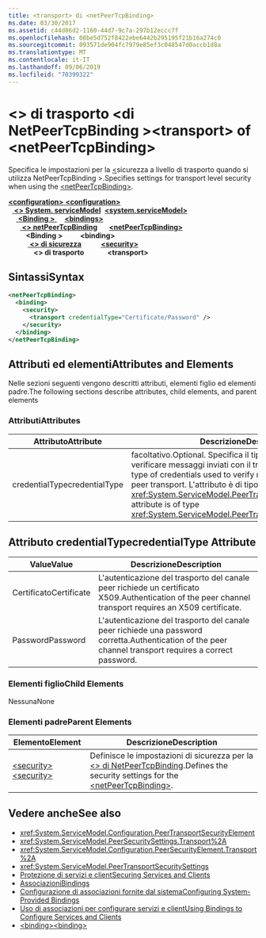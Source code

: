 ```yaml
---
title: <transport> di <netPeerTcpBinding>
ms.date: 03/30/2017
ms.assetid: c44d86d2-1160-44d7-9c7a-297b12eccc7f
ms.openlocfilehash: 08be5d752f8422ebe6442b295195f21b16a274c0
ms.sourcegitcommit: 093571de904fc7979e85ef3c048547d0accb1d8a
ms.translationtype: MT
ms.contentlocale: it-IT
ms.lasthandoff: 09/06/2019
ms.locfileid: "70399322"
---
```

# <a name="transport-of-netpeertcpbinding"></a><span data-ttu-id="91a46-102">\<> di trasporto \<di NetPeerTcpBinding ></span><span class="sxs-lookup"><span data-stu-id="91a46-102">\<transport> of \<netPeerTcpBinding></span></span>
<span data-ttu-id="91a46-103">Specifica le impostazioni per la [ \<](netpeertcpbinding.md)sicurezza a livello di trasporto quando si utilizza NetPeerTcpBinding >.</span><span class="sxs-lookup"><span data-stu-id="91a46-103">Specifies settings for transport level security when using the [\<netPeerTcpBinding>](netpeertcpbinding.md).</span></span>  
  
<span data-ttu-id="91a46-104">[ **\<configuration>** ](../configuration-element.md)</span><span class="sxs-lookup"><span data-stu-id="91a46-104">[**\<configuration>**](../configuration-element.md)</span></span>\
<span data-ttu-id="91a46-105">&nbsp;&nbsp;[ **\<> System. serviceModel**](system-servicemodel.md)</span><span class="sxs-lookup"><span data-stu-id="91a46-105">&nbsp;&nbsp;[**\<system.serviceModel>**](system-servicemodel.md)</span></span>\
<span data-ttu-id="91a46-106">&nbsp;&nbsp;&nbsp;&nbsp;[ **\<Binding >** ](bindings.md)</span><span class="sxs-lookup"><span data-stu-id="91a46-106">&nbsp;&nbsp;&nbsp;&nbsp;[**\<bindings>**](bindings.md)</span></span>\
<span data-ttu-id="91a46-107">&nbsp;&nbsp;&nbsp;&nbsp;&nbsp;&nbsp;[ **\<> netPeerTcpBinding**](netpeertcpbinding.md)</span><span class="sxs-lookup"><span data-stu-id="91a46-107">&nbsp;&nbsp;&nbsp;&nbsp;&nbsp;&nbsp;[**\<netPeerTcpBinding>**](netpeertcpbinding.md)</span></span>\
<span data-ttu-id="91a46-108">&nbsp;&nbsp;&nbsp;&nbsp;&nbsp;&nbsp;&nbsp;&nbsp; **\<Binding >** </span><span class="sxs-lookup"><span data-stu-id="91a46-108">&nbsp;&nbsp;&nbsp;&nbsp;&nbsp;&nbsp;&nbsp;&nbsp;**\<binding>**</span></span>\
<span data-ttu-id="91a46-109">&nbsp;&nbsp;&nbsp;&nbsp;&nbsp;&nbsp;&nbsp;&nbsp;&nbsp;&nbsp;[ **\<> di sicurezza**](security-of-netpeerbinding.md)</span><span class="sxs-lookup"><span data-stu-id="91a46-109">&nbsp;&nbsp;&nbsp;&nbsp;&nbsp;&nbsp;&nbsp;&nbsp;&nbsp;&nbsp;[**\<security>**](security-of-netpeerbinding.md)</span></span>\
<span data-ttu-id="91a46-110">&nbsp;&nbsp;&nbsp;&nbsp;&nbsp;&nbsp;&nbsp;&nbsp;&nbsp;&nbsp;&nbsp;&nbsp; **\<> di trasporto**</span><span class="sxs-lookup"><span data-stu-id="91a46-110">&nbsp;&nbsp;&nbsp;&nbsp;&nbsp;&nbsp;&nbsp;&nbsp;&nbsp;&nbsp;&nbsp;&nbsp;**\<transport>**</span></span>  
  
## <a name="syntax"></a><span data-ttu-id="91a46-111">Sintassi</span><span class="sxs-lookup"><span data-stu-id="91a46-111">Syntax</span></span>  
  
```xml  
<netPeerTcpBinding>
  <binding>
    <security>
      <transport credentialType="Certificate/Password" />
    </security>
  </binding>
</netPeerTcpBinding>
```  
  
## <a name="attributes-and-elements"></a><span data-ttu-id="91a46-112">Attributi ed elementi</span><span class="sxs-lookup"><span data-stu-id="91a46-112">Attributes and Elements</span></span>  
 <span data-ttu-id="91a46-113">Nelle sezioni seguenti vengono descritti attributi, elementi figlio ed elementi padre.</span><span class="sxs-lookup"><span data-stu-id="91a46-113">The following sections describe attributes, child elements, and parent elements</span></span>  
  
### <a name="attributes"></a><span data-ttu-id="91a46-114">Attributi</span><span class="sxs-lookup"><span data-stu-id="91a46-114">Attributes</span></span>  
  
|<span data-ttu-id="91a46-115">Attributo</span><span class="sxs-lookup"><span data-stu-id="91a46-115">Attribute</span></span>|<span data-ttu-id="91a46-116">Descrizione</span><span class="sxs-lookup"><span data-stu-id="91a46-116">Description</span></span>|  
|---------------|-----------------|  
|<span data-ttu-id="91a46-117">credentialType</span><span class="sxs-lookup"><span data-stu-id="91a46-117">credentialType</span></span>|<span data-ttu-id="91a46-118">facoltativo.</span><span class="sxs-lookup"><span data-stu-id="91a46-118">Optional.</span></span> <span data-ttu-id="91a46-119">Specifica il tipo di credenziali usate per verificare messaggi inviati con il trasporto peer.</span><span class="sxs-lookup"><span data-stu-id="91a46-119">Specifies the type of credentials used to verify messages sent with the peer transport.</span></span> <span data-ttu-id="91a46-120">L'attributo è di tipo <xref:System.ServiceModel.PeerTransportCredentialType>.</span><span class="sxs-lookup"><span data-stu-id="91a46-120">This attribute is of type <xref:System.ServiceModel.PeerTransportCredentialType>.</span></span>|  
  
## <a name="credentialtype-attribute"></a><span data-ttu-id="91a46-121">Attributo credentialType</span><span class="sxs-lookup"><span data-stu-id="91a46-121">credentialType Attribute</span></span>  
  
|<span data-ttu-id="91a46-122">Value</span><span class="sxs-lookup"><span data-stu-id="91a46-122">Value</span></span>|<span data-ttu-id="91a46-123">Descrizione</span><span class="sxs-lookup"><span data-stu-id="91a46-123">Description</span></span>|  
|-----------|-----------------|  
|<span data-ttu-id="91a46-124">Certificato</span><span class="sxs-lookup"><span data-stu-id="91a46-124">Certificate</span></span>|<span data-ttu-id="91a46-125">L'autenticazione del trasporto del canale peer richiede un certificato X509.</span><span class="sxs-lookup"><span data-stu-id="91a46-125">Authentication of the peer channel transport requires an X509 certificate.</span></span>|  
|<span data-ttu-id="91a46-126">Password</span><span class="sxs-lookup"><span data-stu-id="91a46-126">Password</span></span>|<span data-ttu-id="91a46-127">L'autenticazione del trasporto del canale peer richiede una password corretta.</span><span class="sxs-lookup"><span data-stu-id="91a46-127">Authentication of the peer channel transport requires a correct password.</span></span>|  
  
### <a name="child-elements"></a><span data-ttu-id="91a46-128">Elementi figlio</span><span class="sxs-lookup"><span data-stu-id="91a46-128">Child Elements</span></span>  
 <span data-ttu-id="91a46-129">Nessuna</span><span class="sxs-lookup"><span data-stu-id="91a46-129">None</span></span>  
  
### <a name="parent-elements"></a><span data-ttu-id="91a46-130">Elementi padre</span><span class="sxs-lookup"><span data-stu-id="91a46-130">Parent Elements</span></span>  
  
|<span data-ttu-id="91a46-131">Elemento</span><span class="sxs-lookup"><span data-stu-id="91a46-131">Element</span></span>|<span data-ttu-id="91a46-132">Descrizione</span><span class="sxs-lookup"><span data-stu-id="91a46-132">Description</span></span>|  
|-------------|-----------------|  
|[<span data-ttu-id="91a46-133">\<security></span><span class="sxs-lookup"><span data-stu-id="91a46-133">\<security></span></span>](security-of-netpeerbinding.md)|<span data-ttu-id="91a46-134">Definisce le impostazioni di sicurezza per la [ \<> di NetPeerTcpBinding](netpeertcpbinding.md).</span><span class="sxs-lookup"><span data-stu-id="91a46-134">Defines the security settings for the [\<netPeerTcpBinding>](netpeertcpbinding.md).</span></span>|  
  
## <a name="see-also"></a><span data-ttu-id="91a46-135">Vedere anche</span><span class="sxs-lookup"><span data-stu-id="91a46-135">See also</span></span>

- <xref:System.ServiceModel.Configuration.PeerTransportSecurityElement>
- <xref:System.ServiceModel.PeerSecuritySettings.Transport%2A>
- <xref:System.ServiceModel.Configuration.PeerSecurityElement.Transport%2A>
- <xref:System.ServiceModel.PeerTransportSecuritySettings>
- [<span data-ttu-id="91a46-136">Protezione di servizi e client</span><span class="sxs-lookup"><span data-stu-id="91a46-136">Securing Services and Clients</span></span>](../../../wcf/feature-details/securing-services-and-clients.md)
- [<span data-ttu-id="91a46-137">Associazioni</span><span class="sxs-lookup"><span data-stu-id="91a46-137">Bindings</span></span>](../../../wcf/bindings.md)
- [<span data-ttu-id="91a46-138">Configurazione di associazioni fornite dal sistema</span><span class="sxs-lookup"><span data-stu-id="91a46-138">Configuring System-Provided Bindings</span></span>](../../../wcf/feature-details/configuring-system-provided-bindings.md)
- [<span data-ttu-id="91a46-139">Uso di associazioni per configurare servizi e client</span><span class="sxs-lookup"><span data-stu-id="91a46-139">Using Bindings to Configure Services and Clients</span></span>](../../../wcf/using-bindings-to-configure-services-and-clients.md)
- [<span data-ttu-id="91a46-140">\<binding></span><span class="sxs-lookup"><span data-stu-id="91a46-140">\<binding></span></span>](../../../misc/binding.md)
